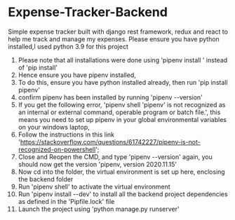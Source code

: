 # Expense-Tracker-Backend
Simple expense tracker built with django rest framework, redux and react to help me track and manage my expenses.
Please ensure you have python installed,I used python 3.9 for this project
1) Please note that all installations were done using 'pipenv install <package-name>' instead of 'pip install'
2) Hence ensure you have pipenv installed, 
3) To do this, ensure you have python installed already, then run 'pip install pipenv'
4) confirm pipenv has been installed by running 'pipenv --version'
5) If you get the following error, 'pipenv shell 'pipenv' is not recognized as an internal or external command, operable program or batch file.', this means you need to set up pipenv in your global environmental variables on your windows laptop, 
6) Follow the instructions in this link 'https://stackoverflow.com/questions/61742227/pipenv-is-not-recognized-on-powershell';
7) Close and Reopen the CMD, and type 'pipenv --version' again, you should now get the version 'pipenv, version 2020.11.15'
8) Now cd into the folder, the virtual environment is set up here, enclosing the backend folder
8) Run 'pipenv shell' to activate the virtual environment
9) Run 'pipenv install --dev' to install all the backend project dependencies as defined in the 'Pipfile.lock' file
10) Launch the project using 'python manage.py runserver'
